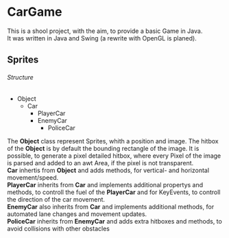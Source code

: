 # CarGame

This is a shool project, with the aim, to provide a basic Game in Java.  
It was written in Java and Swing (a rewrite with OpenGL is planed).


## Sprites
###### Structure
- Object
  - Car
    - PlayerCar
    - EnemyCar
      - PoliceCar

The **Object** class represent Sprites, whith a position and image. The hitbox of the **Object** is by default the bounding rectangle of the image. It is possible, to generate a pixel detailed hitbox, where every Pixel of the image is parsed and added to an awt Area, if the pixel is not transparent.  
**Car** inhertis from **Object** and adds methods, for vertical- and horizontal movement/speed.  
**PlayerCar** inherits from **Car** and implements additional propertys and methods, to controll the fuel of the **PlayerCar** and for KeyEvents, to controll the direction of the car movement.  
**EnemyCar** also inherits from **Car** and implements additional methods, for automated lane changes and movement updates.  
**PoliceCar** inherits from **EnemyCar** and adds extra hitboxes and methods, to avoid collisions with other obstacles

